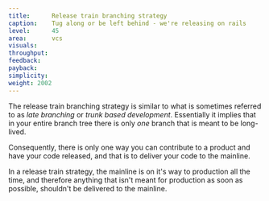 ```yaml
---
title:      Release train branching strategy
caption:    Tug along or be left behind - we're releasing on rails
level:      45
area:       vcs
visuals:    
throughput: 
feedback:   
payback:    
simplicity:       
weight: 2002
---
```


The release train branching strategy is similar to what is sometimes referred to as _late branching_ or _trunk based development_. 
Essentially it implies that in your entire branch tree there is only _one_ branch that is meant to be long-lived.

Consequently, there is only one way you can contribute to a product and have your code released, and that is to deliver your code to the mainline.

In a release train strategy, the mainline is on it's way to production all the time, and therefore anything that isn't meant for production as soon as possible, shouldn't be delivered to the mainline.
